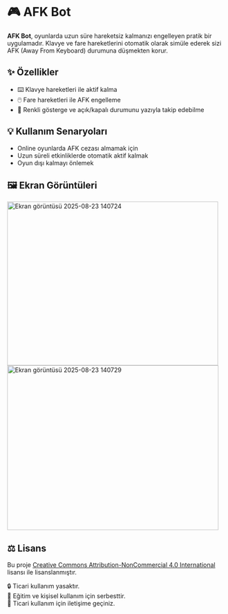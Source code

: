 # 🎮 AFK Bot

**AFK Bot**, oyunlarda uzun süre hareketsiz kalmanızı engelleyen pratik bir uygulamadır. Klavye ve fare hareketlerini otomatik olarak simüle ederek sizi AFK (Away From Keyboard) durumuna düşmekten korur.

## ✨ Özellikler

- ⌨️ Klavye hareketleri ile aktif kalma  
- 🖱️ Fare hareketleri ile AFK engelleme  
- 🎨 Renkli gösterge ve açık/kapalı durumunu yazıyla takip edebilme  

## 💡 Kullanım Senaryoları

- Online oyunlarda AFK cezası almamak için  
- Uzun süreli etkinliklerde otomatik aktif kalmak  
- Oyun dışı kalmayı önlemek  

## 🖼️ Ekran Görüntüleri

<img width="488" height="379" alt="Ekran görüntüsü 2025-08-23 140724" src="https://github.com/user-attachments/assets/84008b81-917f-489f-8583-5597e8b90000" />
<img width="489" height="381" alt="Ekran görüntüsü 2025-08-23 140729" src="https://github.com/user-attachments/assets/49fed628-6462-4339-98d0-dd11a07f4431" />

## ⚖️ Lisans

Bu proje [Creative Commons Attribution-NonCommercial 4.0 International](https://creativecommons.org/licenses/by-nc/4.0/) lisansı ile lisanslanmıştır.

🔒 Ticari kullanım yasaktır.  
📎 Eğitim ve kişisel kullanım için serbesttir.  
📩 Ticari kullanım için iletişime geçiniz.
